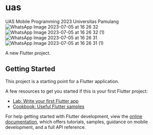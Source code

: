 # uas
UAS Mobile Programming 2023 Universitas Pamulang
![WhatsApp Image 2023-07-05 at 16 26 32](https://github.com/ChaisarAbi/UAS_06TPLM002_201011400216/assets/129026445/ad19314b-2178-4cc6-90a2-a5f39a3fb484)
![WhatsApp Image 2023-07-05 at 16 26 32 (1)](https://github.com/ChaisarAbi/UAS_06TPLM002_201011400216/assets/129026445/89b72030-9fcf-4f19-97e2-8a2d59673f34)
![WhatsApp Image 2023-07-05 at 16 26 31](https://github.com/ChaisarAbi/UAS_06TPLM002_201011400216/assets/129026445/d11752a1-65f6-4a87-923a-4b8626b9b6e5)
![WhatsApp Image 2023-07-05 at 16 26 31 (1)](https://github.com/ChaisarAbi/UAS_06TPLM002_201011400216/assets/129026445/3981e225-9c56-4de5-a38c-0aa0d16c4698)


A new Flutter project.

## Getting Started

This project is a starting point for a Flutter application.

A few resources to get you started if this is your first Flutter project:

- [Lab: Write your first Flutter app](https://docs.flutter.dev/get-started/codelab)
- [Cookbook: Useful Flutter samples](https://docs.flutter.dev/cookbook)

For help getting started with Flutter development, view the
[online documentation](https://docs.flutter.dev/), which offers tutorials,
samples, guidance on mobile development, and a full API reference.
